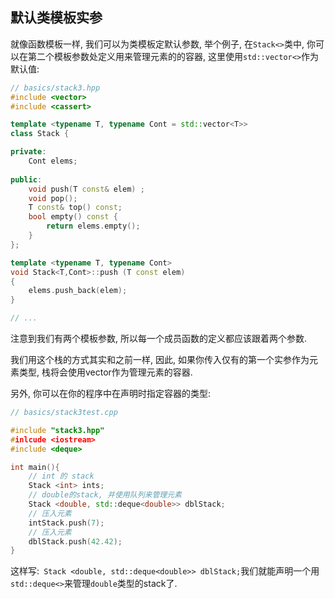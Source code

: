 ## 默认类模板实参

就像函数模板一样, 我们可以为类模板定默认参数, 举个例子, 在`Stack<>`类中, 你可以在第二个模板参数处定义用来管理元素的的容器, 这里使用`std::vector<>`作为默认值:

```cpp
// basics/stack3.hpp
#include <vector>
#include <cassert>

template <typename T, typename Cont = std::vector<T>>
class Stack {

private:
    Cont elems;
    
public:
    void push(T const& elem) ;
    void pop();
    T const& top() const;
    bool empty() const {
        return elems.empty();
    }
};

template <typename T, typename Cont>
void Stack<T,Cont>::push (T const elem)
{
    elems.push_back(elem);
}

// ...
```

注意到我们有两个模板参数, 所以每一个成员函数的定义都应该跟着两个参数.

我们用这个栈的方式其实和之前一样, 因此, 如果你传入仅有的第一个实参作为元素类型, 栈将会使用vector作为管理元素的容器.

另外, 你可以在你的程序中在声明时指定容器的类型:

```cpp
// basics/stack3test.cpp

#include "stack3.hpp"
#inlcude <iostream>
#include <deque>

int main(){
    // int 的 stack
    Stack <int> ints;
    // double的stack, 并使用队列来管理元素
    Stack <double, std::deque<double>> dblStack;
    // 压入元素
    intStack.push(7);
    // 压入元素
    dblStack.push(42.42);
}
```

这样写:` Stack <double, std::deque<double>> dblStack;`我们就能声明一个用`std::deque<>`来管理`double`类型的stack了.